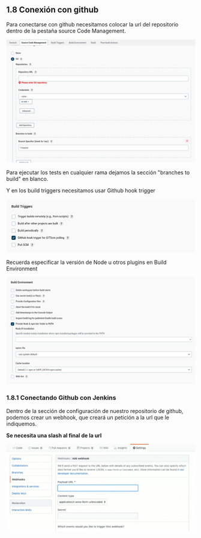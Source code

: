 ## 1.8 Conexión con github

Para conectarse con github necesitamos colocar la url del repositorio
dentro de la pestaña source Code Management.

![image](Notes/Jenkins/img/CredencialesGithubJenkins.png)

Para ejecutar los tests en cualquier rama dejamos la sección "branches
to build" en blanco.

Y en los build triggers necesitamos usar Github hook trigger

![image](Notes/Jenkins/img/GithubHookTriggerJenkins.png)

Recuerda especificar la versión de Node u otros plugins en Build
Environment

![image](Notes/Jenkins/img/JenkinsBuildEnvironment.png)

### 1.8.1 Conectando Github con Jenkins

Dentro de la sección de configuración de nuestro repositorio de github,
podemos crear un webhook, que creará un petición a la url que le
indiquemos.

**Se necesita una slash al final de la url**

![image](Notes/Jenkins/img/GithubWebhook.jpg)

